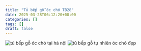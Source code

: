 ```yaml
---
title: "Tủ bếp gỗ óc chó TB28"
date: 2025-03-28T06:12:20+00:00
categories: []
tags: []
draft: false
---
```

![tủ bếp gỗ óc chó tại hà nội](/img/tu-bep/tb28/tu-bep-go-oc-cho-tb28-1.webp)
![tủ bếp gỗ tự nhiên óc chó đẹp](/img/tu-bep/tb28/tu-bep-go-oc-cho-tb28-2.webp)